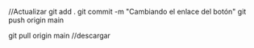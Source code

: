 
//Actualizar
git add . 
git commit -m "Cambiando el enlace del botón"
git push origin main

git pull origin main //descargar


